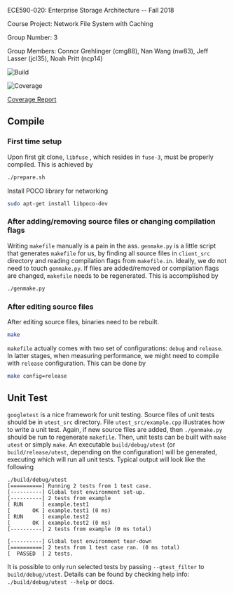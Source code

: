 ECE590-020: Enterprise Storage Architecture -- Fall 2018

Course Project: Network File System with Caching

Group Number: 3

Group Members: Connor Grehlinger (cmg88), Nan Wang (nw83),
Jeff Lasser (jcl35), Noah Pritt (ncp14)


![Build](https://gitlab.oit.duke.edu/cmg88/ece590-020-storage-project-group3/badges/master/build.svg)

![Coverage](https://gitlab.oit.duke.edu/cmg88/ece590-020-storage-project-group3/badges/master/coverage.svg)

[Coverage Report](https://cmg88.pages.oit.duke.edu/ece590-020-storage-project-group3)




## Compile

### First time setup

Upon first git clone, `libfuse` , which resides in `fuse-3`, must be properly compiled. This is achieved by

```bash
./prepare.sh
```

Install POCO library for networking

```bash
sudo apt-get install libpoco-dev
```

### After adding/removing source files or changing compilation flags

Writing `makefile` manually is a pain in the ass. `genmake.py` is a little script that generates `makefile` for us, by finding all source files in `client_src` directory and reading compilation flags from `makefile.in`.  Ideally, we do not need to touch `genmake.py`.  If files are added/removed or compilation flags are changed, `makefile` needs to be regenerated. This is accomplished by

```bash
./genmake.py
```

### After editing source files

After editing source files, binaries need to be rebuilt.

```bash
make
```

`makefile` actually comes with two set of configurations: `debug` and `release`. In latter stages, when measuring performance, we might need to compile with `release` configuration. This can be done by

```bash
make config=release
```

## Unit Test

`googletest` is a nice framework for unit testing. Source files of unit tests should be in `utest_src` directory. File `utest_src/example.cpp` illustrates how to write a unit test. Again, if new source files are added, then `./genmake.py` should be run to regenerate `makefile`. Then, unit tests can be built with `make utest` or simply `make`. An executable `build/debug/utest` (or `build/release/utest`, depending on the configuration) will be generated, executing which will run all unit tests.  Typical output will look like the following

```
./build/debug/utest
[==========] Running 2 tests from 1 test case.
[----------] Global test environment set-up.
[----------] 2 tests from example
[ RUN      ] example.test1
[       OK ] example.test1 (0 ms)
[ RUN      ] example.test2
[       OK ] example.test2 (0 ms)
[----------] 2 tests from example (0 ms total)

[----------] Global test environment tear-down
[==========] 2 tests from 1 test case ran. (0 ms total)
[  PASSED  ] 2 tests.
```

It is possible to only run selected tests by passing `--gtest_filter` to `build/debug/utest`. Details can be found by checking help info: `./build/debug/utest --help` or docs. 
